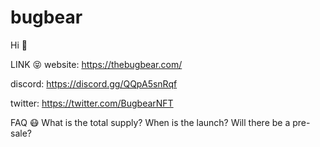 # bugbear
Hi  👋


LINK 😝
website: https://thebugbear.com/

discord: https://discord.gg/QQpA5snRqf

twitter: https://twitter.com/BugbearNFT

FAQ 😷
What is the total supply?
When is the launch? 
Will there be a pre-sale? 
